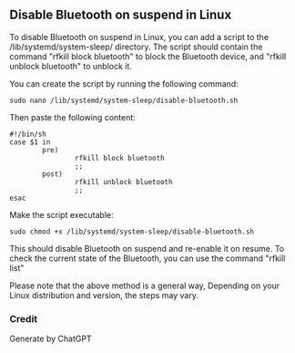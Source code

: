 ## Disable Bluetooth on suspend in Linux

To disable Bluetooth on suspend in Linux, you can add a script to the /lib/systemd/system-sleep/ directory. The script should contain the command "rfkill block bluetooth" to block the Bluetooth device, and "rfkill unblock bluetooth" to unblock it.

You can create the script by running the following command:

```
sudo nano /lib/systemd/system-sleep/disable-bluetooth.sh
```

Then paste the following content:

```
#!/bin/sh
case $1 in
        pre)
                rfkill block bluetooth
                ;;
        post)
                rfkill unblock bluetooth
                ;;
esac
```

Make the script executable:

```
sudo chmod +x /lib/systemd/system-sleep/disable-bluetooth.sh
```

This should disable Bluetooth on suspend and re-enable it on resume. To check the current state of the Bluetooth, you can use the command "rfkill list"

Please note that the above method is a general way, Depending on your Linux distribution and version, the steps may vary.

### Credit
Generate by ChatGPT
